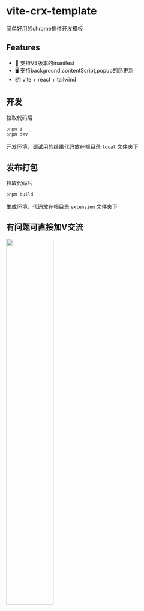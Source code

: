# vite-crx-template

简单好用的chrome插件开发模板

## Features

- 🚀 支持V3版本的manifest
- 🖥 支持background,contentScript,popup的热更新
- 📦 vite + react + tailwind

## 开发

拉取代码后

```bash
pnpm i
pnpm dev
```
开发环境，调试用的结果代码放在根目录 `local` 文件夹下

## 发布打包

拉取代码后

```bash
pnpm build
```

生成环境，代码放在根目录 `extension` 文件夹下

## 有问题可直接加V交流
<img src="https://img01.yzcdn.cn/upload_files/2022/11/17/Fu-vmW4Yirglm_Z6YA9-3mrjcPXH.jpg" width="50%">

